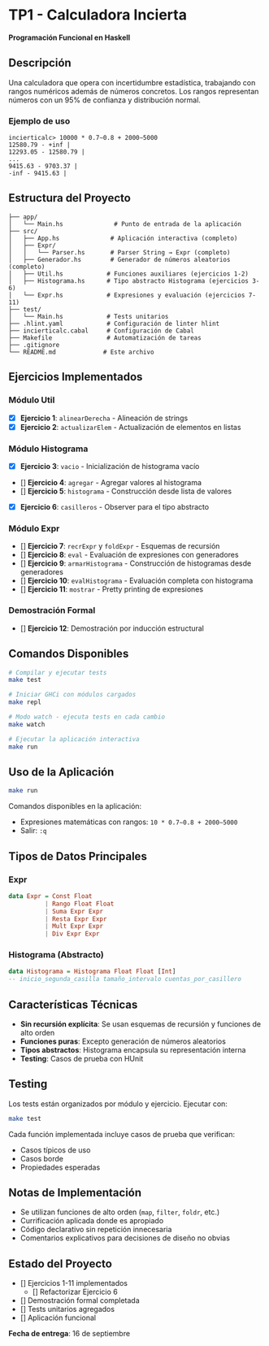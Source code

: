 # TP1 - Calculadora Incierta

**Programación Funcional en Haskell**

## Descripción

Una calculadora que opera con incertidumbre estadística, trabajando con rangos numéricos además de números concretos. Los rangos representan números con un 95% de confianza y distribución normal.

### Ejemplo de uso
```
incierticalc> 10000 * 0.7∼0.8 + 2000∼5000
12580.79 - +inf |
12293.05 - 12580.79 |
...
9415.63 - 9703.37 |
-inf - 9415.63 |
```

## Estructura del Proyecto

```
├── app/
│   └── Main.hs              # Punto de entrada de la aplicación
├── src/
│   ├── App.hs              # Aplicación interactiva (completo)
│   ├── Expr/
│   │   └── Parser.hs       # Parser String → Expr (completo)
│   ├── Generador.hs        # Generador de números aleatorios (completo)
│   ├── Util.hs            # Funciones auxiliares (ejercicios 1-2)
│   ├── Histograma.hs      # Tipo abstracto Histograma (ejercicios 3-6)
│   └── Expr.hs            # Expresiones y evaluación (ejercicios 7-11)
├── test/
│   └── Main.hs            # Tests unitarios
├── .hlint.yaml            # Configuración de linter hlint
├── incierticalc.cabal     # Configuración de Cabal
├── Makefile               # Automatización de tareas
├── .gitignore             
└── README.md             # Este archivo
```

## Ejercicios Implementados

### Módulo Util
- [X] **Ejercicio 1**: `alinearDerecha` - Alineación de strings
- [X] **Ejercicio 2**: `actualizarElem` - Actualización de elementos en listas

### Módulo Histograma
- [X] **Ejercicio 3**: `vacio` - Inicialización de histograma vacío
- [] **Ejercicio 4**: `agregar` - Agregar valores al histograma
- [] **Ejercicio 5**: `histograma` - Construcción desde lista de valores
- [X] **Ejercicio 6**: `casilleros` - Observer para el tipo abstracto

### Módulo Expr
- [] **Ejercicio 7**: `recrExpr` y `foldExpr` - Esquemas de recursión
- [] **Ejercicio 8**: `eval` - Evaluación de expresiones con generadores
- [] **Ejercicio 9**: `armarHistograma` - Construcción de histogramas desde generadores
- [] **Ejercicio 10**: `evalHistograma` - Evaluación completa con histograma
- [] **Ejercicio 11**: `mostrar` - Pretty printing de expresiones

### Demostración Formal
- [] **Ejercicio 12**: Demostración por inducción estructural

## Comandos Disponibles

```bash
# Compilar y ejecutar tests
make test

# Iniciar GHCi con módulos cargados  
make repl

# Modo watch - ejecuta tests en cada cambio
make watch

# Ejecutar la aplicación interactiva
make run
```

## Uso de la Aplicación

```bash
make run
```

Comandos disponibles en la aplicación:
- Expresiones matemáticas con rangos: `10 * 0.7∼0.8 + 2000∼5000`
- Salir: `:q`

## Tipos de Datos Principales

### Expr
```haskell
data Expr = Const Float
          | Rango Float Float  
          | Suma Expr Expr
          | Resta Expr Expr
          | Mult Expr Expr
          | Div Expr Expr
```

### Histograma (Abstracto)
```haskell
data Histograma = Histograma Float Float [Int]
-- inicio_segunda_casilla tamaño_intervalo cuentas_por_casillero
```

## Características Técnicas

- **Sin recursión explícita**: Se usan esquemas de recursión y funciones de alto orden
- **Funciones puras**: Excepto generación de números aleatorios
- **Tipos abstractos**: Histograma encapsula su representación interna
- **Testing**: Casos de prueba con HUnit

## Testing

Los tests están organizados por módulo y ejercicio. Ejecutar con:

```bash
make test
```

Cada función implementada incluye casos de prueba que verifican:
- Casos típicos de uso
- Casos borde
- Propiedades esperadas

## Notas de Implementación

- Se utilizan funciones de alto orden (`map`, `filter`, `foldr`, etc.)
- Currificación aplicada donde es apropiado
- Código declarativo sin repetición innecesaria
- Comentarios explicativos para decisiones de diseño no obvias

## Estado del Proyecto

- [] Ejercicios 1-11 implementados
    - [] Refactorizar Ejercicio 6 
- [] Demostración formal completada  
- [] Tests unitarios agregados
- [] Aplicación funcional


**Fecha de entrega**: 16 de septiembre

